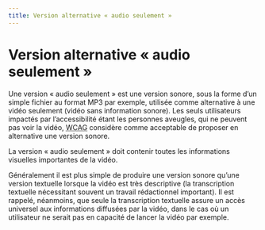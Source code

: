 ```yaml
---
title: Version alternative « audio seulement »
---
```


# Version alternative « audio seulement »


Une version « audio seulement » est une version sonore, sous la forme d’un simple fichier au format MP3 par exemple, utilisée comme alternative à une vidéo seulement (vidéo sans information sonore). Les seuls utilisateurs impactés par l’accessibilité étant les personnes aveugles, qui ne peuvent pas voir la vidéo, <abbr lang="en" title="web content accessibility guidelines">WCAG</abbr> considère comme acceptable de proposer en alternative une version sonore.

La version « audio seulement » doit contenir toutes les informations visuelles importantes de la vidéo.

Généralement il est plus simple de produire une version sonore qu’une version textuelle lorsque la vidéo est très descriptive (la transcription textuelle nécessitant souvent un travail rédactionnel important). Il est rappelé, néanmoins, que seule la transcription textuelle assure un accès universel aux informations diffusées par la vidéo, dans le cas où un utilisateur ne serait pas en capacité de lancer la vidéo par exemple.
